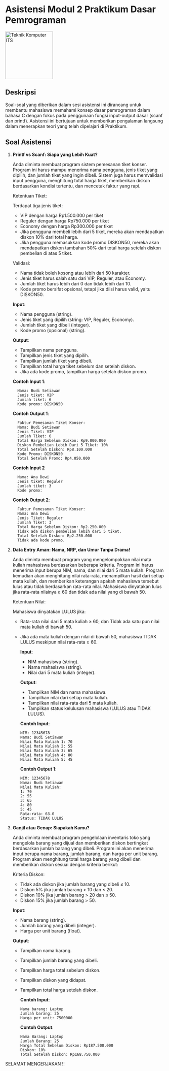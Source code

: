 # Asistensi Modul 2 Praktikum Dasar Pemrograman

<img src="https://www.its.ac.id/komputer/wp-content/uploads/sites/28/2018/03/image10.png" alt="Teknik Komputer ITS" width="150" height="150">

## Deskripsi

Soal-soal yang diberikan dalam sesi asistensi ini dirancang untuk membantu mahasiswa memahami konsep dasar pemrograman dalam bahasa C dengan fokus pada penggunaan fungsi input-output dasar (scanf dan printf). Asistensi ini bertujuan untuk memberikan pengalaman langsung dalam menerapkan teori yang telah dipelajari di Praktikum.

## Soal Asistensi

1. **Printf vs Scanf: Siapa yang Lebih Kuat?**

   Anda diminta membuat program sistem pemesanan tiket konser. Program ini harus mampu menerima nama pengguna, jenis tiket yang dipilih, dan jumlah tiket yang ingin dibeli. Sistem juga harus memvalidasi input pengguna, menghitung total harga tiket, memberikan diskon berdasarkan kondisi tertentu, dan mencetak faktur yang rapi.

   Ketentuan Tiket:

   Terdapat tiga jenis tiket:
   - VIP dengan harga Rp1.500.000 per tiket
   - Reguler dengan harga Rp750.000 per tiket
   - Economy dengan harga Rp300.000 per tiket
   - Jika pengguna membeli lebih dari 5 tiket, mereka akan mendapatkan diskon 10% dari total harga.
   - Jika pengguna memasukkan kode promo DISKON50, mereka akan mendapatkan diskon tambahan 50% dari total harga setelah diskon pembelian di atas 5 tiket.

   Validasi:

   - Nama tidak boleh kosong atau lebih dari 50 karakter.
   - Jenis tiket harus salah satu dari VIP, Reguler, atau Economy.
   - Jumlah tiket harus lebih dari 0 dan tidak lebih dari 10.
   - Kode promo bersifat opsional, tetapi jika diisi harus valid, yaitu DISKON50.

   __Input__:
   - Nama pengguna (string).
   - Jenis tiket yang dipilih (string: VIP, Reguler, Economy).
   - Jumlah tiket yang dibeli (integer).
   - Kode promo (opsional) (string).   
 
   __Output__:
   - Tampilkan nama pengguna.
   - Tampilkan jenis tiket yang dipilih.
   - Tampilkan jumlah tiket yang dibeli.
   - Tampilkan total harga tiket sebelum dan setelah diskon.
   - Jika ada kode promo, tampilkan harga setelah diskon promo.

   __Contoh Input 1__:

         Nama: Budi Setiawan
         Jenis tiket: VIP
         Jumlah tiket: 6
         Kode promo: DISKON50

   __Contoh Output 1__:

         Faktur Pemesanan Tiket Konser:
         Nama: Budi Setiawan
         Jenis Tiket: VIP
         Jumlah Tiket: 6
         Total Harga Sebelum Diskon: Rp9.000.000
         Diskon Pembelian Lebih Dari 5 Tiket: 10%
         Total Setelah Diskon: Rp8.100.000
         Kode Promo: DISKON50
         Total Setelah Promo: Rp4.050.000

   __Contoh Input 2__

         Nama: Ana Dewi
         Jenis tiket: Reguler
         Jumlah tiket: 3
         Kode promo: 

   __Contoh Output 2__:

         Faktur Pemesanan Tiket Konser:
         Nama: Ana Dewi
         Jenis Tiket: Reguler
         Jumlah Tiket: 3
         Total Harga Sebelum Diskon: Rp2.250.000
         Tidak ada diskon pembelian lebih dari 5 tiket.
         Total Setelah Diskon: Rp2.250.000
         Tidak ada kode promo.

2. **Data Entry Aman: Nama, NRP, dan Umur Tanpa Drama!**

   Anda diminta membuat program yang mengelompokkan nilai mata kuliah mahasiswa berdasarkan beberapa kriteria. Program ini harus menerima input berupa NIM, nama, dan nilai dari 5 mata kuliah. Program kemudian akan menghitung nilai rata-rata, menampilkan hasil dari setiap mata kuliah, dan memberikan keterangan apakah mahasiswa tersebut lulus atau tidak berdasarkan rata-rata nilai. Mahasiswa dinyatakan lulus jika rata-rata nilainya ≥ 60 dan tidak ada nilai yang di bawah 50.

   Ketentuan Nilai:
   
   Mahasiswa dinyatakan LULUS jika:
   - Rata-rata nilai dari 5 mata kuliah ≥ 60, dan Tidak ada satu pun nilai mata kuliah di bawah 50.
   - Jika ada mata kuliah dengan nilai di bawah 50, mahasiswa TIDAK LULUS meskipun nilai rata-rata ≥ 60.

     __Input__:
      
     - NIM mahasiswa (string).
     - Nama mahasiswa (string).
     - Nilai dari 5 mata kuliah (integer).

     __Output__:

     - Tampilkan NIM dan nama mahasiswa.
     - Tampilkan nilai dari setiap mata kuliah.
     - Tampilkan nilai rata-rata dari 5 mata kuliah.
     - Tampilkan status kelulusan mahasiswa (LULUS atau TIDAK LULUS).

      __Contoh Input__:

         NIM: 12345678
         Nama: Budi Setiawan
         Nilai Mata Kuliah 1: 70
         Nilai Mata Kuliah 2: 55
         Nilai Mata Kuliah 3: 65
         Nilai Mata Kuliah 4: 80
         Nilai Mata Kuliah 5: 45

      __Contoh Output 1__:

         NIM: 12345678
         Nama: Budi Setiawan
         Nilai Mata Kuliah:
         1: 70
         2: 55
         3: 65
         4: 80
         5: 45
         Rata-rata: 63.0
         Status: TIDAK LULUS

3. **Ganjil atau Genap: Siapakah Kamu?**

   Anda diminta membuat program pengelolaan inventaris toko yang mengelola barang yang dijual dan memberikan diskon bertingkat berdasarkan jumlah barang yang dibeli. Program ini akan menerima input berupa nama barang, jumlah barang, dan harga per unit barang. Program akan menghitung total harga barang yang dibeli dan memberikan diskon sesuai dengan kriteria berikut:

   Kriteria Diskon:
   
   - Tidak ada diskon jika jumlah barang yang dibeli ≤ 10.
   - Diskon 5% jika jumlah barang > 10 dan ≤ 20.
   - Diskon 10% jika jumlah barang > 20 dan ≤ 50.
   - Diskon 15% jika jumlah barang > 50.
   
   __Input__:
   
   - Nama barang (string).
   - Jumlah barang yang dibeli (integer).
   - Harga per unit barang (float).

   __Output__:
   
   - Tampilkan nama barang.
   - Tampilkan jumlah barang yang dibeli.
   - Tampilkan harga total sebelum diskon.
   - Tampilkan diskon yang didapat.
   - Tampilkan total harga setelah diskon.
  
      __Contoh Input__:

         Nama barang: Laptop
         Jumlah barang: 25
         Harga per unit: 7500000

      __Contoh Output__:

         Nama Barang: Laptop
         Jumlah Barang: 25
         Harga Total Sebelum Diskon: Rp187.500.000
         Diskon: 10%
         Total Setelah Diskon: Rp168.750.000

SELAMAT MENGERJAKAN !!
